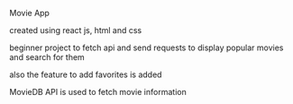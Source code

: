 Movie App

created using react js, html and css

beginner project to fetch api and send requests to display popular movies and search for them 

also the feature to add favorites is added

MovieDB API is used to fetch movie information
